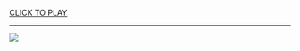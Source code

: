 
<a href="https://premium76.site?title=lsu_game_today&ref=13M">CLICK TO PLAY</a></h3>
<hr>

<a href="https://premium76.site?title=lsu_game_today&ref=13M"><img src="https://clearcache.store/games.png"></a>


